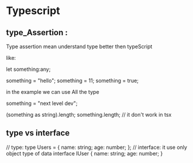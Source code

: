 # Typescript

## type_Assertion :

Type assertion mean understand type better then typeScript

like:

let something:any;

something = "hello";
something = 11;
something = true;

in the example we can use All the type

something = "next level dev";

<!-- we can understand better the ts -->

(something as string).length;
<string>something.length; // it don't work in tsx

## type vs interface

// type:
type Users = {
name: string;
age: number;
};
// interface: it use only object type of data
interface IUser {
name: string;
age: number;
}
